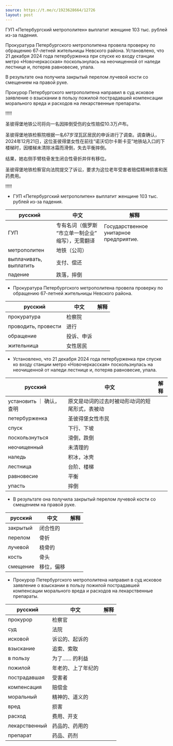 ```yaml
---
source: https://t.me/c/1923628664/12726
layout: post
---
```


ГУП «Петербургский метрополитен» выплатит женщине 103 тыс. рублей из-за падения.

Прокуратура Петербургского метрополитена провела проверку по обращению 67-летней жительницы Невского района. Установлено, что 21 декабря 2024 года петербурженка при спуске ко входу станции метро «Новочеркасская» поскользнулась на неочищенной от наледи лестнице и, потеряв равновесие, упала. 

В результате она получила закрытый перелом лучевой кости со смещением на правой руке.

Прокурор Петербургского метрополитена направил в суд исковое заявление о взыскании в пользу пожилой пострадавшей компенсации морального вреда и расходов на лекарственные препараты. 




!!!!!

圣彼得堡地铁公司将向一名因摔倒受伤的女性赔偿10.3万卢布。

圣彼得堡地铁检察院根据一名67岁涅瓦区居民的申诉进行了调查。调查确认，2024年12月21日，这位圣彼得堡女性在前往“诺沃切尔卡斯卡亚”地铁站入口的下楼梯时，因楼梯未清除冰霜而滑倒，失去平衡摔倒。

结果，她右侧手臂桡骨发生闭合性骨折并伴有移位。

圣彼得堡地铁检察官向法院提交了诉讼，要求为这位老年受害者赔偿精神损害和医药费用。

!!!!!


- ГУП «Петербургский метрополитен» выплатит женщине 103 тыс. рублей из-за падения.

| русский | 中文 | 解释
| ---|---|---
| ГУП | 专有名词（俄罗斯 “市立单一制企业” 缩写），无需翻译 | Государственное унитарное предприятие.
| метрополитен | 地铁（公司）|
| выплачивать, выплатить | 支付、偿还
| падение | 跌落，摔倒

- Прокуратура Петербургского метрополитена провела проверку по обращению 67-летней жительницы Невского района. 


| русский | 中文 | 解释
| ---|---|---
| прокуратура | 检察院
| проводить, провести | 进行
| обращение | 投诉、申诉
| жительница | 女性居民

- Установлено, что 21 декабря 2024 года петербурженка при спуске ко входу станции метро «Новочеркасская» поскользнулась на неочищенной от наледи лестнице и, потеряв равновесие, упала. 

| русский | 中文 | 解释
| ---|---|---
| установить ｜ 确认，查明 | 原文是动词的过去时被动形动词的短尾形式，表被动
| петербурженка | 圣彼得堡女性市民 |
| спуск | 下行、下坡 | 
| поскользнуться | 滑倒，跌倒 |
| неочищенный | 未清理的 |
| наледь | 积冰，冰壳 |
| лестница | 台阶、楼梯 |
| равновесие | 平衡 |
| упасть | 摔倒


- В результате она получила закрытый перелом лучевой кости со смещением на правой руке.

| русский | 中文 | 解释
| ---|---|---
| закрытый | 闭合性的 |
| перелом | 骨折 |
| лучевой | 桡骨的 |
| кость | 骨头 |
| смещение | 移位，偏移 |

- Прокурор Петербургского метрополитена направил в суд исковое заявление о взыскании в пользу пожилой пострадавшей компенсации морального вреда и расходов на лекарственные препараты. 


| русский | 中文 | 解释
| ---|---|---
| прокурор | 检察官 |
| суд | 法院 |
| исковой | 诉讼的、起诉的 |
| взыскание | 追索、索取 |
| в пользу | 为了…… 的利益 |
| пожилой | 年老的、上了年纪的 |
| пострадавшая | 受害者 | 
| компенсация | 赔偿金 |
| моральный | 精神的、道义的 |
| вред | 损害 |
| расход | 费用、开支 |
| лекарственный | 药品的、药用的 |
| препарат | 药品、药剂